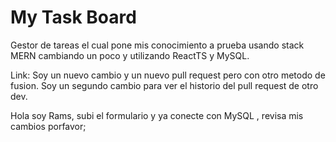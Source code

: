 # My Task Board
Gestor de tareas el cual pone mis conocimiento a prueba usando stack MERN cambiando un poco y utilizando ReactTS y MySQL.

Link:
Soy un nuevo cambio y un nuevo pull request pero con otro metodo de fusion.
Soy un segundo cambio para ver el historio del pull request de otro dev.

Hola soy Rams, subi el formulario y ya conecte con MySQL , revisa mis cambios porfavor;
